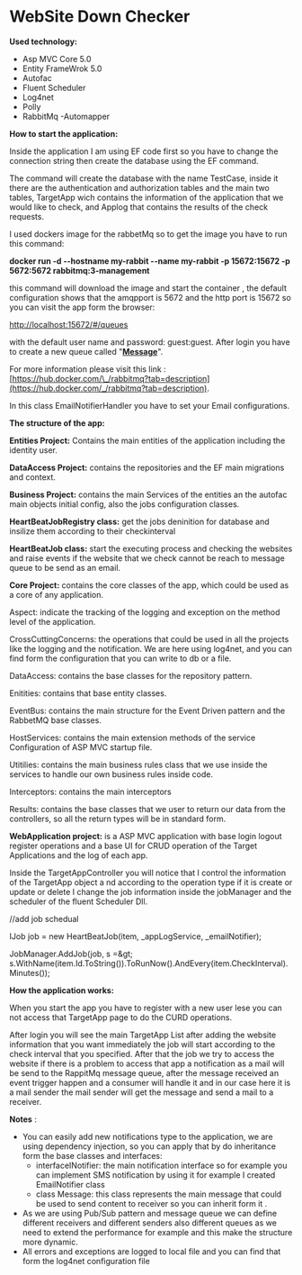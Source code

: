 WebSite Down Checker
====================
**Used technology:**

- Asp MVC Core 5.0
- Entity FrameWrok 5.0
- Autofac
- Fluent Scheduler
- Log4net
- Polly
- RabbitMq
-Automapper

**How to start the application:**

Inside the application I am using EF code first so you have to change the connection string then create the database using the EF command.

The command will create the database with the name TestCase, inside it there are the authentication and authorization tables and the main two tables, TargetApp wich contains the information of the application that we would like to check, and Applog that contains the results of the check requests.

I used dockers image for the rabbetMq so to get the image you have to run this command:

**docker run -d --hostname my-rabbit --name my-rabbit -p 15672:15672 -p 5672:5672 rabbitmq:3-management**

this command will download the image and start the container , the default configuration shows that the amqpport is 5672 and the http port is 15672 so you can visit the app form the browser:

[http://localhost:15672/#/queues](http://localhost:15672/#/queues)

with the default user name and password: guest:guest. After login you have to create a new queue called &quot;[**Message**](http://localhost:15672/#/queues/%2F/EmailMessage)&quot;.

For more information please visit this link : [https://hub.docker.com/\_/rabbitmq?tab=description](https://hub.docker.com/_/rabbitmq?tab=description).

In this class EmailNotifierHandler you have to set your Email configurations.

**The structure of the app:**

**Entities Project:** Contains the main entities of the application including the identity user.

**DataAccess Project:** contains the repositories and the EF main migrations and context.

**Business Project:** contains the main Services of the entities an the autofac main objects initial config, also the jobs configuration classes.

**HeartBeatJobRegistry class:** get the jobs deninition for database and insilize them according to their checkinterval

**HeartBeatJob class:** start the executing process and checking the websites and raise events if the website that we check cannot be reach to message queue to be send as an email.

**Core Project:** contains the core classes of the app, which could be used as a core of any application.

Aspect: indicate the tracking of the logging and exception on the method level of the application.

CrossCuttingConcerns: the operations that could be used in all the projects like the logging and the notification. We are here using log4net, and you can find form the configuration that you can write to db or a file.

DataAccess: contains the base classes for the repository pattern.

Enitities: contains that base entity classes.

EventBus: contains the main structure for the Event Driven pattern and the RabbetMQ base classes.

HostServices: contains the main extension methods of the service Configuration of ASP MVC startup file.

Utitilies: contains the main business rules class that we use inside the services to handle our own business rules inside code.

Interceptors: contains the main interceptors

Results: contains the base classes that we user to return our data from the controllers, so all the return types will be in standard form.

**WebApplication project:** is a ASP MVC application with base login logout register operations and a base UI for CRUD operation of the Target Applications and the log of each app.

Inside the TargetAppController you will notice that I control the information of the TargetApp object a nd according to the operation type if it is create or update or delete I change the job information inside the jobManager and the scheduler of the fluent Scheduler Dll.

//add job schedual

IJob job = new HeartBeatJob(item, \_appLogService, \_emailNotifier);

JobManager.AddJob(job, s =\&gt; s.WithName(item.Id.ToString()).ToRunNow().AndEvery(item.CheckInterval).Minutes());

**How the application works:**

When you start the app you have to register with a new user lese you can not access that TargetApp page to do the CURD operations.

After login you will see the main TargetApp List after adding the website information that you want immediately the job will start according to the check interval that you specified. After that the job we try to access the website if there is a problem to access that app a notification as a mail will be send to the RappitMq message queue, after the message received an event trigger happen and a consumer will handle it and in our case here it is a mail sender the mail sender will get the message and send a mail to a receiver.

**Notes** :

- You can easily add new notifications type to the application, we are using dependency injection, so you can apply that by do inheritance form the base classes and interfaces:
  - interfaceINotifier: the main notification interface so for example you can implement SMS notification by using it for example I created EmailNotifier class
  - class Message: this class represents the main message that could be used to send content to receiver so you can inherit form it .
- As we are using Pub/Sub pattern and message queue we can define different receivers and different senders also different queues as we need to extend the performance for example and this make the structure more dynamic.
- All errors and exceptions are logged to local file and you can find that form the log4net configuration file
